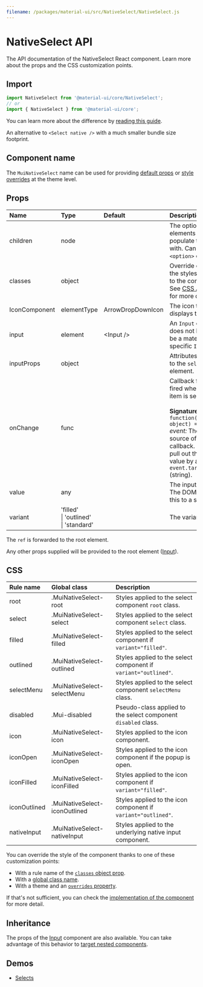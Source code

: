 ```yaml
---
filename: /packages/material-ui/src/NativeSelect/NativeSelect.js
---
```


<!--- This documentation is automatically generated, do not try to edit it. -->

# NativeSelect API

<p class="description">The API documentation of the NativeSelect React component. Learn more about the props and the CSS customization points.</p>

## Import

```js
import NativeSelect from '@material-ui/core/NativeSelect';
// or
import { NativeSelect } from '@material-ui/core';
```

You can learn more about the difference by [reading this guide](/guides/minimizing-bundle-size/).

An alternative to `<Select native />` with a much smaller bundle size footprint.

## Component name

The `MuiNativeSelect` name can be used for providing [default props](/customization/globals/#default-props) or [style overrides](/customization/globals/#css) at the theme level.

## Props

| Name | Type | Default | Description |
|:-----|:-----|:--------|:------------|
| <span class="prop-name">children</span> | <span class="prop-type">node</span> |  | The option elements to populate the select with. Can be some `<option>` elements. |
| <span class="prop-name">classes</span> | <span class="prop-type">object</span> |  | Override or extend the styles applied to the component. See [CSS API](#css) below for more details. |
| <span class="prop-name">IconComponent</span> | <span class="prop-type">elementType</span> | <span class="prop-default">ArrowDropDownIcon</span> | The icon that displays the arrow. |
| <span class="prop-name">input</span> | <span class="prop-type">element</span> | <span class="prop-default">&lt;Input /></span> | An `Input` element; does not have to be a material-ui specific `Input`. |
| <span class="prop-name">inputProps</span> | <span class="prop-type">object</span> |  | Attributes applied to the `select` element. |
| <span class="prop-name">onChange</span> | <span class="prop-type">func</span> |  | Callback function fired when a menu item is selected.<br><br>**Signature:**<br>`function(event: object) => void`<br>*event:* The event source of the callback. You can pull out the new value by accessing `event.target.value` (string). |
| <span class="prop-name">value</span> | <span class="prop-type">any</span> |  | The input value. The DOM API casts this to a string. |
| <span class="prop-name">variant</span> | <span class="prop-type">'filled'<br>&#124;&nbsp;'outlined'<br>&#124;&nbsp;'standard'</span> |  | The variant to use. |

The `ref` is forwarded to the root element.

Any other props supplied will be provided to the root element ([Input](/api/input/)).

## CSS

| Rule name | Global class | Description |
|:-----|:-------------|:------------|
| <span class="prop-name">root</span> | <span class="prop-name">.MuiNativeSelect-root</span> | Styles applied to the select component `root` class.
| <span class="prop-name">select</span> | <span class="prop-name">.MuiNativeSelect-select</span> | Styles applied to the select component `select` class.
| <span class="prop-name">filled</span> | <span class="prop-name">.MuiNativeSelect-filled</span> | Styles applied to the select component if `variant="filled"`.
| <span class="prop-name">outlined</span> | <span class="prop-name">.MuiNativeSelect-outlined</span> | Styles applied to the select component if `variant="outlined"`.
| <span class="prop-name">selectMenu</span> | <span class="prop-name">.MuiNativeSelect-selectMenu</span> | Styles applied to the select component `selectMenu` class.
| <span class="prop-name">disabled</span> | <span class="prop-name">.Mui-disabled</span> | Pseudo-class applied to the select component `disabled` class.
| <span class="prop-name">icon</span> | <span class="prop-name">.MuiNativeSelect-icon</span> | Styles applied to the icon component.
| <span class="prop-name">iconOpen</span> | <span class="prop-name">.MuiNativeSelect-iconOpen</span> | Styles applied to the icon component if the popup is open.
| <span class="prop-name">iconFilled</span> | <span class="prop-name">.MuiNativeSelect-iconFilled</span> | Styles applied to the icon component if `variant="filled"`.
| <span class="prop-name">iconOutlined</span> | <span class="prop-name">.MuiNativeSelect-iconOutlined</span> | Styles applied to the icon component if `variant="outlined"`.
| <span class="prop-name">nativeInput</span> | <span class="prop-name">.MuiNativeSelect-nativeInput</span> | Styles applied to the underlying native input component.

You can override the style of the component thanks to one of these customization points:

- With a rule name of the [`classes` object prop](/customization/components/#overriding-styles-with-classes).
- With a [global class name](/customization/components/#overriding-styles-with-global-class-names).
- With a theme and an [`overrides` property](/customization/globals/#css).

If that's not sufficient, you can check the [implementation of the component](https://github.com/quizlet/material-ui/blob/master/packages/material-ui/src/NativeSelect/NativeSelect.js) for more detail.

## Inheritance

The props of the [Input](/api/input/) component are also available.
You can take advantage of this behavior to [target nested components](/guides/api/#spread).

## Demos

- [Selects](/components/selects/)

